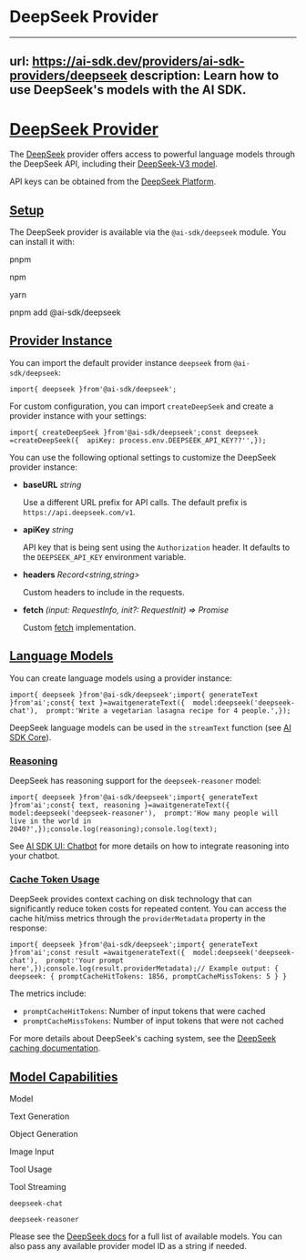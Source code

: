# DeepSeek Provider


---
url: https://ai-sdk.dev/providers/ai-sdk-providers/deepseek
description: Learn how to use DeepSeek's models with the AI SDK.
---


# [DeepSeek Provider](#deepseek-provider)


The [DeepSeek](https://www.deepseek.com) provider offers access to powerful language models through the DeepSeek API, including their [DeepSeek-V3 model](https://github.com/deepseek-ai/DeepSeek-V3).

API keys can be obtained from the [DeepSeek Platform](https://platform.deepseek.com/api_keys).


## [Setup](#setup)


The DeepSeek provider is available via the `@ai-sdk/deepseek` module. You can install it with:

pnpm

npm

yarn

pnpm add @ai-sdk/deepseek


## [Provider Instance](#provider-instance)


You can import the default provider instance `deepseek` from `@ai-sdk/deepseek`:

```
import{ deepseek }from'@ai-sdk/deepseek';
```

For custom configuration, you can import `createDeepSeek` and create a provider instance with your settings:

```
import{ createDeepSeek }from'@ai-sdk/deepseek';const deepseek =createDeepSeek({  apiKey: process.env.DEEPSEEK_API_KEY??'',});
```

You can use the following optional settings to customize the DeepSeek provider instance:

-   **baseURL** *string*

    Use a different URL prefix for API calls. The default prefix is `https://api.deepseek.com/v1`.

-   **apiKey** *string*

    API key that is being sent using the `Authorization` header. It defaults to the `DEEPSEEK_API_KEY` environment variable.

-   **headers** *Record<string,string>*

    Custom headers to include in the requests.

-   **fetch** *(input: RequestInfo, init?: RequestInit) => Promise<Response>*

    Custom [fetch](https://developer.mozilla.org/en-US/docs/Web/API/fetch) implementation.



## [Language Models](#language-models)


You can create language models using a provider instance:

```
import{ deepseek }from'@ai-sdk/deepseek';import{ generateText }from'ai';const{ text }=awaitgenerateText({  model:deepseek('deepseek-chat'),  prompt:'Write a vegetarian lasagna recipe for 4 people.',});
```

DeepSeek language models can be used in the `streamText` function (see [AI SDK Core](/docs/ai-sdk-core)).


### [Reasoning](#reasoning)


DeepSeek has reasoning support for the `deepseek-reasoner` model:

```
import{ deepseek }from'@ai-sdk/deepseek';import{ generateText }from'ai';const{ text, reasoning }=awaitgenerateText({  model:deepseek('deepseek-reasoner'),  prompt:'How many people will live in the world in 2040?',});console.log(reasoning);console.log(text);
```

See [AI SDK UI: Chatbot](/docs/ai-sdk-ui/chatbot#reasoning) for more details on how to integrate reasoning into your chatbot.


### [Cache Token Usage](#cache-token-usage)


DeepSeek provides context caching on disk technology that can significantly reduce token costs for repeated content. You can access the cache hit/miss metrics through the `providerMetadata` property in the response:

```
import{ deepseek }from'@ai-sdk/deepseek';import{ generateText }from'ai';const result =awaitgenerateText({  model:deepseek('deepseek-chat'),  prompt:'Your prompt here',});console.log(result.providerMetadata);// Example output: { deepseek: { promptCacheHitTokens: 1856, promptCacheMissTokens: 5 } }
```

The metrics include:

-   `promptCacheHitTokens`: Number of input tokens that were cached
-   `promptCacheMissTokens`: Number of input tokens that were not cached

For more details about DeepSeek's caching system, see the [DeepSeek caching documentation](https://api-docs.deepseek.com/guides/kv_cache#checking-cache-hit-status).


## [Model Capabilities](#model-capabilities)


Model

Text Generation

Object Generation

Image Input

Tool Usage

Tool Streaming

`deepseek-chat`

`deepseek-reasoner`

Please see the [DeepSeek docs](https://api-docs.deepseek.com) for a full list of available models. You can also pass any available provider model ID as a string if needed.
